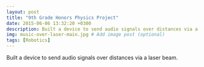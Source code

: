 ```yaml
---
layout: post
title: "9th Grade Honors Physics Project"
date: 2015-06-06 13:32:20 +0300
description: Built a device to send audio signals over distances via a laser beam.  # Add post description (optional)
img: music-over-laser-main.jpg # Add image post (optional)
tags: [Robotics]
---
```


 Built a device to send audio signals over distances via a laser beam.